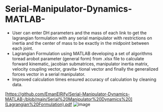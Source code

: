 # Serial-Manipulator-Dynamics-MATLAB-
- User can enter DH parameters and the mass of each link to get the lagrangian formulation with any serial manipulator with restrictions on inertia and the center of mass to be exactly in the midpoint between each joint.
- Lagrangian Formulation using MATLAB developing a set of algorithms toread arobot parameter (general form) from .xlsx
file to calculate forward kinematic, jacobian submatrices, manipulator inertia matrix, velocity coupling vector, gravita‑
tional vector and finally the generalized forces vector in a serial manipulator.
- Improved calculation times ensured accuracy of calculation by cleaning data.
  
[https://github.com/EmanElRify/Serial-Manipulator-Dynamics-MATLAB-/blob/main/Serial%20Manipulator%20Dynamics%20](Lagrangian%20Formulation).pdf
![image](https://github.com/EmanElRify/Serial-Manipulator-Dynamics-MATLAB-/assets/52162779/83d02028-eb05-4b3f-b59e-71af1e328c82)

